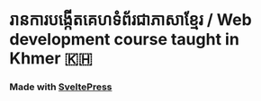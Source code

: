 # រានការបង្កើតគេហទំព័រជាភាសាខ្មែរ / Web development course taught in Khmer 🇰🇭
### Made with [SveltePress](https://sveltepress.geopjr.dev/)
